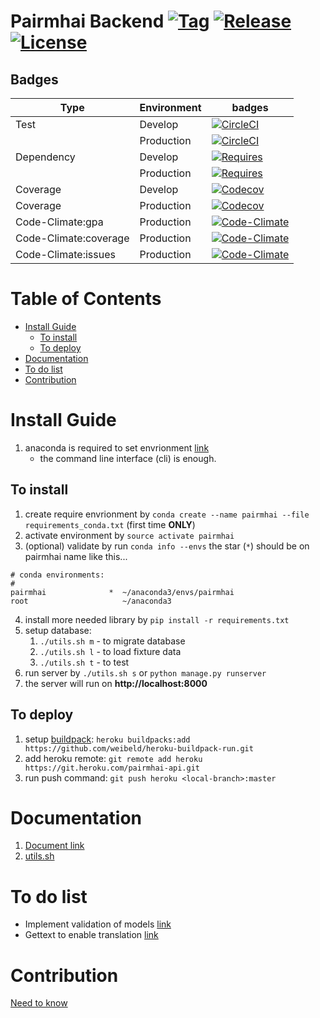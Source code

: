 # Pairmhai Backend [![Tag](https://img.shields.io/github/tag/PairMhai/Backend.svg?style=flat-square)](https://github.com/PairMhai/Backend/tags) [![Release](https://img.shields.io/github/release/PairMhai/Backend.svg?style=flat-square)](https://github.com/PairMhai/Backend/releases/latest) [![License](https://img.shields.io/github/license/PairMhai/Backend.svg?style=flat-square)](https://github.com/PairMhai/Backend/blob/master/LICENSE)

## Badges 
|Type                 |Environment|badges|
|---------------------|-----------|------|
|Test                 |Develop    |[![CircleCI](https://img.shields.io/circleci/project/github/PairMhai/Backend/dev.svg?style=flat-square)](https://circleci.com/gh/PairMhai/Backend/tree/dev)|
|                     |Production |[![CircleCI](https://img.shields.io/circleci/project/github/PairMhai/Backend/master.svg?style=flat-square)](https://circleci.com/gh/PairMhai/Backend/tree/master)|
|Dependency           |Develop    |[![Requires](https://img.shields.io/requires/github/PairMhai/Backend/dev.svg?style=flat-square)](https://requires.io/github/PairMhai/Backend/requirements/?branch=dev)|
|                     |Production |[![Requires](https://img.shields.io/requires/github/PairMhai/Backend/master.svg?style=flat-square)](https://requires.io/github/PairMhai/Backend/requirements/?branch=master)|
|Coverage             |Develop    |[![Codecov](https://img.shields.io/codecov/c/github/Pairmhai/Backend/dev.svg?style=flat-square)](https://codecov.io/gh/PairMhai/Backend/branch/dev)|
|Coverage             |Production |[![Codecov](https://img.shields.io/codecov/c/github/Pairmhai/Backend/master.svg?style=flat-square)](https://codecov.io/gh/PairMhai/Backend/branch/master)|
|Code-Climate:gpa     |Production |[![Code-Climate](https://img.shields.io/codeclimate/github/PairMhai/Backend.svg?style=flat-square)](https://codeclimate.com/github/PairMhai/Backend)|
|Code-Climate:coverage|Production |[![Code-Climate](https://img.shields.io/codeclimate/coverage/github/PairMhai/Backend.svg?style=flat-square)](https://codeclimate.com/github/PairMhai/Backend/code)|
|Code-Climate:issues  |Production |[![Code-Climate](https://img.shields.io/codeclimate/issues/github/PairMhai/Backend.svg?style=flat-square)](https://codeclimate.com/github/PairMhai/Backend/issues)|

# Table of Contents
- [Install Guide](#install-guide)
    - [To install](#to-install)
    - [To deploy](#to-deploy)
- [Documentation](#documentation)
- [To do list](#to-do-list)
- [Contribution](#contribution)


# Install Guide
1. anaconda is required to set envrionment [link](https://www.anaconda.com/download/)
    - the command line interface (cli) is enough.

## To install
1. create require envrionment by `conda create --name pairmhai --file requirements_conda.txt` (first time **ONLY**)
2. activate environment by `source activate pairmhai`
3. (optional) validate by run `conda info --envs` the star (`*`) should be on pairmhai name like this...
```
# conda environments:
#
pairmhai              *  ~/anaconda3/envs/pairmhai
root                     ~/anaconda3
```
4. install more needed library by `pip install -r requirements.txt`
5. setup database:
    1. `./utils.sh m` - to migrate database
    2. `./utils.sh l` - to load fixture data
    3. `./utils.sh t` - to test
6. run server by `./utils.sh s` or `python manage.py runserver`
7. the server will run on **http://localhost:8000**

## To deploy
1. setup [buildpack](https://github.com/weibeld/heroku-buildpack-run): `heroku buildpacks:add https://github.com/weibeld/heroku-buildpack-run.git`
2. add heroku remote: `git remote add heroku https://git.heroku.com/pairmhai-api.git`
3. run push command: `git push heroku <local-branch>:master`

# Documentation
1. [Document link](doc/README.md)
2. [utils.sh](doc/utils.md)

# To do list
- Implement validation of models  [link](https://docs.djangoproject.com/en/dev/ref/validators/#regexvalidator)
- Gettext to enable translation [link](https://docs.python.org/3/library/gettext.html)

# Contribution
[Need to know](doc/contributions/README.md)
